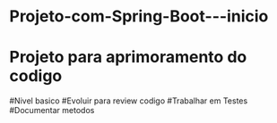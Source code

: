 # Projeto-com-Spring-Boot---inicio
# Projeto para aprimoramento do codigo
#Nivel basico
#Evoluir para review codigo
#Trabalhar em Testes 
#Documentar metodos
